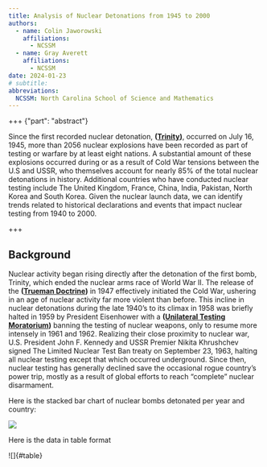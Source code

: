 ```yaml
---
title: Analysis of Nuclear Detonations from 1945 to 2000
authors:
  - name: Colin Jaworowski
    affiliations:
      - NCSSM
  - name: Gray Averett
    affiliations:
      - NCSSM
date: 2024-01-23
# subtitle: 
abbreviations: 
  NCSSM: North Carolina School of Science and Mathematics
---
```


+++ {"part": "abstract"}

Since the first recorded nuclear detonation, **([Trinity](https://en.wikipedia.org/wiki/Trinity_(nuclear_test)))**, occurred on July 16, 1945, more than 2056 nuclear explosions have been recorded as part of testing or warfare by at least eight nations. A substantial amount of these explosions occurred during or as a result of Cold War tensions between the U.S and USSR, who themselves account for nearly 85% of the total nuclear detonations in history. Additional countries who have conducted nuclear testing include The United Kingdom, France, China, India, Pakistan, North Korea and South Korea. Given the nuclear launch data, we can identify trends related to historical declarations and events that impact nuclear testing from 1940 to 2000.

+++

## Background

Nuclear activity began rising directly after the detonation of the first bomb, Trinity, which ended the nuclear arms race of World War II. The release of the **([Trueman Doctrine](https://history.state.gov/milestones/1945-1952/truman-doctrine))** in 1947 effectively initiated the Cold War, ushering in an age of nuclear activity far more violent than before. This incline in nuclear detonations during the late 1940’s to its climax in 1958 was briefly halted in 1959 by President Eisenhower with a **([Unilateral Testing Moratorium](https://nsarchive2.gwu.edu/NSAEBB/NSAEBB94/))** banning the testing of nuclear weapons, only to resume more intensely in 1961 and 1962. Realizing their close proximity to nuclear war, U.S. President John F. Kennedy and USSR Premier Nikita Khrushchev signed The Limited Nuclear Test Ban treaty on September 23, 1963, halting all nuclear testing except that which occurred underground. Since then, nuclear testing has generally declined save the occasional rogue country’s power trip, mostly as a result of global efforts to reach “complete” nuclear disarmament. 

Here is the stacked bar chart of nuclear bombs detonated per year and country:

![](#detonations) 

Here is the data in table format

![]{#table}



